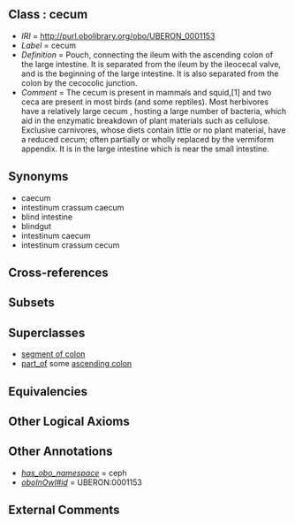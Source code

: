 
## Class : cecum

 * *IRI* = http://purl.obolibrary.org/obo/UBERON_0001153
 * *Label* = cecum
 * *Definition* = Pouch, connecting the ileum with the ascending colon of the large intestine. It is separated from the ileum by the ileocecal valve, and is the beginning of the large intestine. It is also separated from the colon by the cecocolic junction.
 * *Comment* = The cecum is present in mammals and squid,[1] and two ceca are present in most birds (and some reptiles). Most herbivores have a relatively large cecum , hosting a large number of bacteria, which aid in the enzymatic breakdown of plant materials such as cellulose. Exclusive carnivores, whose diets contain little or no plant material, have a reduced cecum; often partially or wholly replaced by the vermiform appendix. It is in the large intestine which is near the small intestine.

## Synonyms

 * caecum
 * intestinum crassum caecum
 * blind intestine
 * blindgut
 * intestinum caecum
 * intestinum crassum cecum

## Cross-references


## Subsets


## Superclasses

 * [segment of colon](../../UBERON/68/UBERON_0000168.md)
 * [part_of](../../BFO/50/BFO_0000050.md) some [ascending colon](../../UBERON/56/UBERON_0001156.md)

## Equivalencies


## Other Logical Axioms


## Other Annotations

 * *[has_obo_namespace](../../ce/oboInOwl#hasOBONamespace.md)* = ceph
 * *[oboInOwl#id](../../id/oboInOwl#id.md)* = UBERON:0001153

## External Comments

